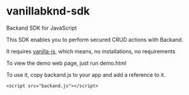 # vanillabknd-sdk

Backand SDK for JavaScript

This SDK enables you to perform secured CRUD actions with Backand.

It requires [vanilla-js](http://vanilla-js.com/), which means, no installations, no requirements

To view the demo web page, just run demo.html

To use it, copy backand.js to your app and add a reference to it.

```
<script src="backand.js"></script>
```
